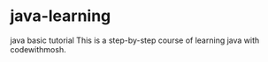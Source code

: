 # java-learning
 java basic tutorial
 This is a step-by-step course of learning java with codewithmosh.
 
